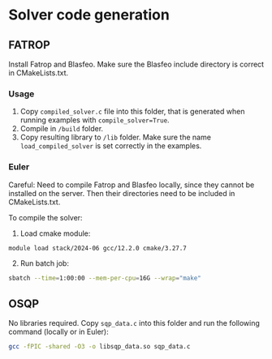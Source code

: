 # Solver code generation

## FATROP

Install Fatrop and Blasfeo. Make sure the Blasfeo include directory is correct in CMakeLists.txt.

### Usage

1. Copy `compiled_solver.c` file into this folder, that is generated when running examples with `compile_solver=True`.
2. Compile in `/build` folder.
3. Copy resulting library to `/lib` folder. Make sure the name `load_compiled_solver` is set correctly in the examples.


### Euler

Careful: Need to compile Fatrop and Blasfeo locally, since they cannot be installed on the server. Then their directories need to be included in CMakeLists.txt.

To compile the solver:

1. Load cmake module:
```bash
module load stack/2024-06 gcc/12.2.0 cmake/3.27.7
```
2. Run batch job:
```bash
sbatch --time=1:00:00 --mem-per-cpu=16G --wrap="make"
```

## OSQP

No libraries required. Copy `sqp_data.c` into this folder and run the following command (locally or in Euler):
```bash
gcc -fPIC -shared -O3 -o libsqp_data.so sqp_data.c
```

